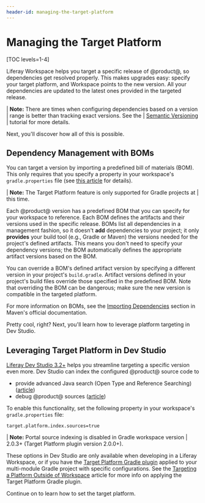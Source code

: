 ```yaml
---
header-id: managing-the-target-platform
---
```


# Managing the Target Platform

[TOC levels=1-4]

Liferay Workspace helps you target a specific release of @product@, so
dependencies get resolved properly. This makes upgrades easy: specify your
target platform, and Workspace points to the new version. All your dependencies
are updated to the latest ones provided in the targeted release.

| **Note:** There are times when configuring dependencies based on a version
| range is better than tracking exact versions. See the
| [Semantic Versioning](/docs/7-2/reference/-/knowledge_base/r/semantic-versioning)
| tutorial for more details.

Next, you'll discover how all of this is possible.

## Dependency Management with BOMs

You can target a version by importing a predefined bill of materials (BOM). This
only requires that you specify a property in your workspace's
`gradle.properties` file (see
[this article](/docs/7-2/reference/-/knowledge_base/r/setting-the-target-platform)
for details).

| **Note:** The Target Platform feature is only supported for Gradle projects at
| this time.

Each @product@ version has a predefined BOM that you can specify for your
workspace to reference. Each BOM defines the artifacts and their versions used
in the specific release. BOMs list all dependencies in a management fashion, so
it doesn't **add** dependencies to your project; it only **provides** your build
tool (e.g., Gradle or Maven) the versions needed for the project's defined
artifacts. This means you don't need to specify your dependency versions; the
BOM automatically defines the appropriate artifact versions based on the BOM.

You can override a BOM's defined artifact version by specifying a different
version in your project's `build.gradle`. Artifact versions defined in your
project's build files override those specified in the predefined BOM. Note that
overriding the BOM can be dangerous; make sure the new version is compatible in
the targeted platform.

For more information on BOMs, see the
[Importing Dependencies](https://maven.apache.org/guides/introduction/introduction-to-dependency-mechanism#Importing_Dependencies)
section in Maven's official documentation.

Pretty cool, right? Next, you'll learn how to leverage platform targeting in Dev
Studio.

## Leveraging Target Platform in Dev Studio

[Liferay Dev Studio 3.2+](/docs/7-2/reference/-/knowledge_base/r/liferay-dev-studio) 
helps you streamline targeting a specific version even more. Dev Studio can
index the configured @product@ source code to

- provide advanced Java search (Open Type and Reference Searching)
  ([article](/docs/7-2/reference/-/knowledge_base/r/searching-product-source-in-dev-studio))
- debug @product@ sources
  ([article](/docs/7-2/reference/-/knowledge_base/r/debugging-product-source-in-dev-studio))

To enable this functionality, set the following property in your workspace's
`gradle.properties` file:

```properties
target.platform.index.sources=true
```

| **Note:** Portal source indexing is disabled in Gradle workspace version
| 2.0.3+ (Target Platform plugin version 2.0.0+).

These options in Dev Studio are only available when developing in a Liferay
Workspace, or if you have the
[Target Platform Gradle plugin](/docs/7-2/reference/-/knowledge_base/r/target-platform-gradle-plugin)
applied to your multi-module Gradle project with specific configurations. See
the
[Targeting a Platform Outside of Workspace](/docs/7-2/reference/-/knowledge_base/r/targeting-a-platform-outside-of-workspace)
article for more info on applying the Target Platform Gradle plugin.

Continue on to learn how to set the target platform.

